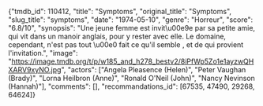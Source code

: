 {"tmdb_id": 110412, "title": "Symptoms", "original_title": "Symptoms", "slug_title": "symptoms", "date": "1974-05-10", "genre": "Horreur", "score": "6.8/10", "synopsis": "Une jeune femme est invit\u00e9e par sa petite amie, qui vit dans un manoir anglais, pour y rester avec elle. Le domaine, cependant, n'est pas tout \u00e0 fait ce qu'il semble , et de qui provient l'invitation.", "image": "https://image.tmdb.org/t/p/w185_and_h278_bestv2/8iPfWp5Zo1e1ayzwQHXARV9xyNO.jpg", "actors": ["Angela Pleasence (Helen)", "Peter Vaughan (Brady)", "Lorna Heilbron (Anne)", "Ronald O'Neil (John)", "Nancy Nevinson (Hannah)"], "comments": [], "recommandations_id": [67535, 47490, 29268, 64624]}
